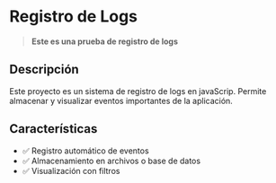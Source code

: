 # Registro de Logs

> **Este es una prueba de registro de logs** 

## Descripción
Este proyecto es un sistema de registro de logs en javaScrip. Permite almacenar y visualizar eventos importantes de la aplicación.

## Características
- ✅ Registro automático de eventos
- ✅ Almacenamiento en archivos o base de datos
- ✅ Visualización con filtros

